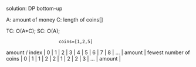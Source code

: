 solution: DP bottom-up

A: amount of money
C: length of coins[] 

TC: O(A*C);
SC: O(A);

						coins=[1,2,5]
amount  / index         | 0 | 1 | 2 | 3 | 4 | 5 | 6 | 7 | 8 | ... | amount |
fewest number of coins  | 0 | 1 | 1 | 2 | 2 | 1 | 2 | 2 | 3 | ... | amount |
